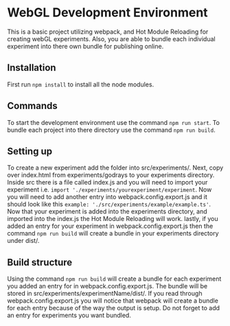# WebGL Development Environment
This is a basic project utilizing webpack, and Hot Module Reloading for creating webGL experiments. Also, you are able to bundle each 
individual experiment into there own bundle for publishing online.

## Installation
First run `npm install` to install all the node modules.

## Commands
To start the development environment use the command `npm run start`.
To bundle each project into there directory use the command `npm run build`.

## Setting up
To create a new experiment add the folder into src/experiments/. Next, copy over index.html from experiments/godrays to your experiments
directory. Inside src there is a file called index.js and you will need to import your experiment i.e. `import './experiments/yourexperiment/experiment`.
Now you will need to add another entry into webpack.config.export.js and it should look like this `example: './src/experiments/example/example.ts'`.
Now that your experiment is added into the experiments directory, and imported into the index.js the Hot Module Reloading will work. lastly,
if you added an entry for your experiment in webpack.config.export.js then the command `npm run build` will create a bundle in your experiments
directory under dist/.

## Build structure
Using the command `npm run build` will create a bundle for each experiment you added an entry for in webpack.config.export.js. The bundle
will be stored in src/experiments/experimentName/dist/. If you read through webpack.config.export.js you will notice that webpack will create a
bundle for each entry because of the way the output is setup. Do not forget to add an entry for experiments you want bundled.
